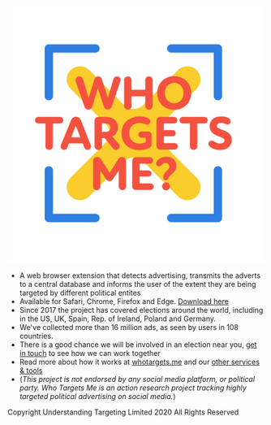 [![Who Targets Me?](https://raw.githubusercontent.com/WhoTargetsMe/Who-Targets-Me/master/src/build/wtm_logo_2020.png)](https://whotargets.me)


* A web browser extension that detects advertising, transmits the adverts to a central database and informs the user of the extent they are being targeted by different political entites
* Available for Safari, Chrome, Firefox and Edge. [Download here](https://wotargets.me/en/install/installing-the-browser-extension)
* Since 2017 the project has covered elections around the world, including in the US, UK, Spain, Rep. of Ireland, Poland and Germany.
* We've collected more than 16 million ads, as seen by users in 108 countries.
* There is a good chance we will be involved in an election near you, [get in touch](https://whotargets.me/get-in-touch/) to see how we can work together
* Read more about how it works at [whotargets.me](https://whotargets.me) and our [other services & tools](https://whotargets.me/en/projects)
* (*This project is not endorsed by any social media platform, or political party. Who Targets Me is an action research project tracking highly targeted political advertising on social media.*)


Copyright Understanding Targeting Limited 2020 All Rights Reserved
